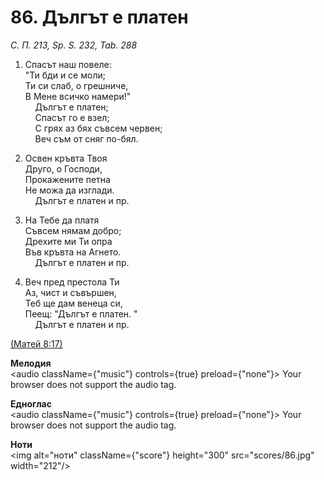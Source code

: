 # 86. Дългът е платен  

*С. П. 213, Sp. S. 232, Tab. 288*  

1. Спасът наш повеле:  
"Ти бди и се моли;  
Ти си слаб, о грешниче,  
В Мене всичко намери!"  
    Дългът е платен;  
    Спасът го е взел;  
    С грях аз бях съвсем червен;  
    Веч съм от сняг по-бял.  

2. Освен кръвта Твоя  
Друго, о Господи,  
Прокажените петна  
Не можа да изглади.  
    Дългът е платен и пр.  

3. На Тебе да платя  
Съвсем нямам добро;  
Дрехите ми Ти опра  
Във кръвта на Агнето.  
    Дългът е платен и пр.  

4. Веч пред престола Ти  
Аз, чист и съвършен,  
Теб ще дам венеца си,  
Пеещ: "Дългът е платен. "  
    Дългът е платен и пр.  

[(Матей 8:17)](http://biblia.bg/index.php?k=40&g=8&s=17)  

__Мелодия__  
<audio className={"music"} controls={true} preload={"none"}><source src="mp3/86.mp3" type="audio/mpeg"/>
Your browser does not support the audio tag.
</audio>  

__Едноглас__  
<audio className={"music"} controls={true} preload={"none"}><source src="transp/86.mp3" type="audio/mpeg"/>
Your browser does not support the audio tag.
</audio>  

__Ноти__  
<img alt="ноти" className={"score"} height="300" src="scores/86.jpg" width="212"/>
